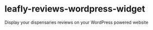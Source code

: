 # leafly-reviews-wordpress-widget
Display your dispensaries reviews on your WordPress powered website

